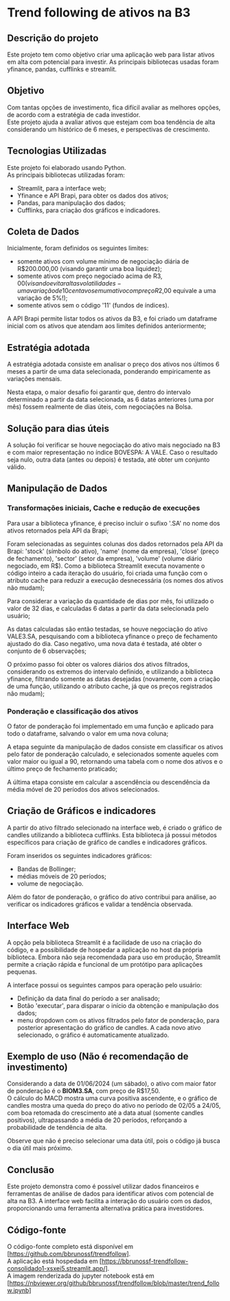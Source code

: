 # Trend following de ativos na B3

## Descrição do projeto
Este projeto tem como objetivo criar uma aplicação web para listar ativos em alta com potencial para investir. As principais bibliotecas usadas foram yfinance, pandas, cufflinks e streamlit.

## Objetivo

Com tantas opções de investimento, fica difícil avaliar as melhores opções, de acordo com a estratégia de cada investidor.  
Este projeto ajuda a avaliar ativos que estejam com boa tendência de alta considerando um histórico de 6 meses, e perspectivas de crescimento.


## Tecnologias Utilizadas

Este projeto foi elaborado usando Python.  
As principais bibliotecas utilizadas foram:  
- Streamlit, para a interface web;
- Yfinance e API Brapi, para obter os dados dos ativos;
- Pandas, para manipulação dos dados;
- Cufflinks, para criação dos gráficos e indicadores.

## Coleta de Dados

Inicialmente, foram definidos os seguintes limites:
- somente ativos com volume mínimo de negociação diária de R$200.000,00 (visando garantir uma boa liquidez);
- somente ativos com preço negociado acima de R$3,00 (visando evitar altas volatilidades - uma variação de 10 centavos em um ativo com preço R$2,00 equivale a uma variação de 5%!);
- somente ativos sem o código '11' (fundos de índices).  

A API Brapi permite listar todos os ativos da B3, e foi criado um dataframe inicial com os ativos que atendam aos limites definidos anteriormente;

## Estratégia adotada
A estratégia adotada consiste em analisar o preço dos ativos nos últimos 6 meses a partir de uma data selecionada, ponderando empiricamente as variações mensais.  

Nesta etapa, o maior desafio foi garantir que, dentro do intervalo determinado a partir da data selecionada, as 6 datas anteriores (uma por mês) fossem realmente de dias úteis, com negociações na Bolsa.  

## Solução para dias úteis
A solução foi verificar se houve negociação do ativo mais negociado na B3 e com maior representação no índice BOVESPA: A VALE. Caso o resultado seja nulo, outra data (antes ou depois) é testada, até obter um conjunto válido.


## Manipulação de Dados

### Transformações iniciais, Cache e redução de execuções
Para usar a biblioteca yfinance, é preciso incluir o sufixo '.SA' no nome dos ativos retornados pela API da Brapi;  

Foram selecionadas as seguintes colunas dos dados retornados pela API da Brapi: 'stock' (símbolo do ativo), 'name' (nome da empresa), 'close' (preço de fechamento), 'sector' (setor da empresa), 'volume' (volume diário negociado, em R$). Como a biblioteca Streamlit executa novamente o código inteiro a cada iteração do usuário, foi criada uma função com o atributo cache para reduzir a execução desnecessária (os nomes dos ativos não mudam);  

Para considerar a variação da quantidade de dias por mês, foi utilizado o valor de 32 dias, e calculadas 6 datas a partir da data selecionada pelo usuário;  

As datas calculadas são então testadas, se houve negociação do ativo VALE3.SA, pesquisando com a biblioteca yfinance o preço de fechamento ajustado do dia. Caso negativo, uma nova data é testada, até obter o conjunto de 6 observações;  

O próximo passo foi obter os valores diários dos ativos filtrados, considerando os extremos do intervalo definido, e utilizando a biblioteca yfinance, filtrando somente as datas desejadas (novamente, com a criação de uma função, utilizando o atributo cache, já que os preços registrados não mudam);   

### Ponderação e classificação dos ativos
O fator de ponderação foi implementado em uma função e aplicado para todo o dataframe, salvando o valor em uma nova coluna;  

A etapa seguinte da manipulação de dados consiste em classificar os ativos pelo fator de ponderação calculado, e selecionados somente aqueles com valor maior ou igual a 90, retornando uma tabela com o nome dos ativos e o último preço de fechamento praticado;  

A última etapa consiste em calcular a ascendência ou descendência da média móvel de 20 períodos dos ativos selecionados.


## Criação de Gráficos e indicadores

A partir do ativo filtrado selecionado na interface web, é criado o gráfico de candles utilizando a biblioteca cufflinks. Esta biblioteca já possui métodos específicos para criação de gráfico de candles e indicadores gráficos.  

Foram inseridos os seguintes indicadores gráficos:
- Bandas de Bollinger;
- médias móveis de 20 períodos;
- volume de negociação.

Além do fator de ponderação, o gráfico do ativo contribui para análise, ao verificar os indicadores gráficos e validar a tendência observada.


## Interface Web

A opção pela biblioteca Streamlit é a facilidade de uso na criação do código, e a possibilidade de hospedar a aplicação no host da própria biblioteca. Embora não seja recomendada para uso em produção, Streamlit permite a criação rápida e funcional de um protótipo para aplicações pequenas.  

A interface possui os seguintes campos para operação pelo usuário:
- Definição da data final do período a ser analisado;
- Botão 'executar', para disparar o início da obtenção e manipulação dos dados;
- menu dropdown com os ativos filtrados pelo fator de ponderação, para posterior apresentação do gráfico de candles. A cada novo ativo selecionado, o gráfico é automaticamente atualizado.

## Exemplo de uso (Não é recomendação de investimento)  

Considerando a data de 01/06/2024 (um sábado), o ativo com maior fator de ponderação é o **BIOM3.SA**, com preço de R$17,50.  
O cálculo do MACD mostra uma curva positiva ascendente, e o gráfico de candles mostra uma queda do preço do ativo no período de 02/05 a 24/05, com boa retomada do crescimento até a data atual (somente candles positivos), ultrapassando a média de 20 períodos, reforçando a probabilidade de tendência de alta.  

Observe que não é preciso selecionar uma data útil, pois o código já busca o dia útil mais próximo.

## Conclusão

Este projeto demonstra como é possível utilizar dados financeiros e ferramentas de análise de dados para identificar ativos com potencial de alta na B3. A interface web facilita a interação do usuário com os dados, proporcionando uma ferramenta alternativa prática para investidores.

## Código-fonte
O código-fonte completo está disponível em [https://github.com/bbrunossf/trendfollow].  
A aplicação está hospedada em [https://bbrunossf-trendfollow-consolidado1-xsxei5.streamlit.app/].  
A imagem renderizada do jupyter notebook está em [https://nbviewer.org/github/bbrunossf/trendfollow/blob/master/trend_follow.ipynb]

